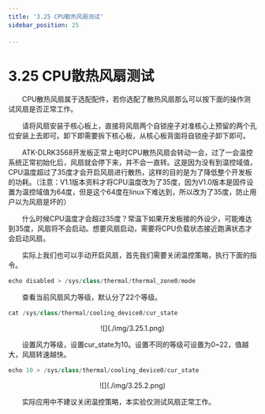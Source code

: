 ```yaml
---
title: '3.25 CPU散热风扇测试'
sidebar_position: 25

---
```


# 3.25 CPU散热风扇测试

&emsp;&emsp;CPU散热风扇属于选配配件，若你选配了散热风扇那么可以按下面的操作测试风扇是否正常工作。

&emsp;&emsp;请将风扇安装于核心板上，直接将风扇两个自锁座子对准核心上预留的两个孔位安装上去即可。卸下即需要拆下核心板，从核心板背面将自锁座子卸下即可。

&emsp;&emsp;ATK-DLRK3568开发板正常上电时CPU散热风扇会转动一会，过了一会温控系统正常初始化后，风扇就会停下来，并不会一直转。这是因为没有到温控域值，CPU温度超过了35度才会开启风扇进行散热，这样的目的是为了降低整个开发板的功耗。（注意：V1.1版本资料才将CPU温度改为了35度，因为V1.0版本是固件设置为温控域值为64度，但是这个64度在linux下难达到，所以改为了35度，防止用户以为风扇是坏的）

&emsp;&emsp;什么时候CPU温度才会超过35度？常温下如果开发板接的外设少，可能难达到35度，风扇将不会启动。想要风扇启动，需要将CPU负载状态接近跑满状态才会启动风扇。

&emsp;&emsp;实际上我们也可以手动开启风扇，首先我们需要关闭温控策略，执行下面的指令。

```c#
echo disabled > /sys/class/thermal/thermal_zone0/mode
```

&emsp;&emsp;查看当前风扇风力等级，默认分了22个等级。

```c#
cat /sys/class/thermal/cooling_device0/cur_state
```

<center>
![](./img/3.25.1.png)
</center>

&emsp;&emsp;设置风力等级，设置cur_state为10。设置不同的等级可设置为0~22，值越大，风扇转速越快。

```c#
echo 10 > /sys/class/thermal/cooling_device0/cur_state
```

<center>
![](./img/3.25.2.png)
</center>

&emsp;&emsp;实际应用中不建议关闭温控策略，本实验仅测试风扇正常工作。







